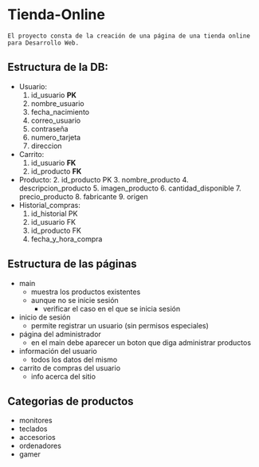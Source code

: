 # Tienda-Online
    El proyecto consta de la creación de una página de una tienda online para Desarrollo Web.
## Estructura de la DB:
* Usuario:
    1. id_usuario **PK**
    2. nombre_usuario
    3. fecha_nacimiento
    4. correo_usuario
    5. contraseña
    6. numero_tarjeta
    7. direccion
* Carrito:
    1. id_usuario **FK**
    2. id_producto **FK**
* Producto:
    2. id_producto PK
    3. nombre_producto
    4. descripcion_producto
    5. imagen_producto
    6. cantidad_disponible
    7. precio_producto
    8. fabricante
    9. origen
* Historial_compras:
    1. id_historial PK
    2. id_usuario FK
    3. id_producto FK
    4. fecha_y_hora_compra
## Estructura de las páginas
* main 
  * muestra los productos existentes
  * aunque no se inicie sesión
    * verificar el caso en el que se inicia sesión
* inicio de sesión
  * permite registrar un usuario (sin permisos especiales)
* página del administrador
  * en el main debe aparecer un boton que diga administrar productos
* información del usuario
  * todos los datos del mismo
* carrito de compras del usuario
  * info acerca del sitio
## Categorias de productos
* monitores
* teclados
* accesorios
* ordenadores
* gamer